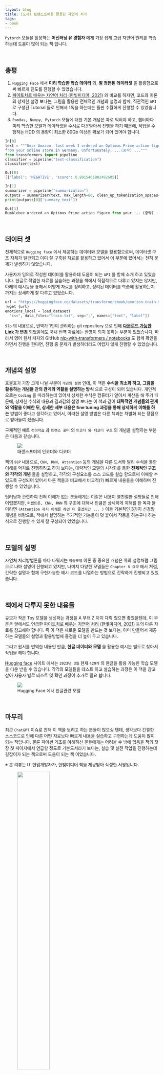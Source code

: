 ```yaml
---
layout: blog
title: (도서) 트랜스포머를 활용한 자연어 처리
tags:
- book
---
```


`Pytorch` 모듈을 활용하는 **머신러닝 유 경험자** 에게 가장 쉽게 고급 자연어 원리를 학습하는데 도움이 많이 되는 책 입니다.

<br />

## 총평

1. `Hugging Face` 에서 **미리 학습한 학습 데이터** 와, **잘 정돈된 데이터셋** 을 활용함으로써 빠르게 진도를 진행할 수 있었습니다.
2. [파이토치로 배우는 자연어 처리 (한빛미디어, 2021)](https://github.com/rickiepark/nlp-with-pytorch) 와 비교를 하자면, 코드와 이론의 상세한 설명 보다는, 그림을 활용한 전체적인 개념의 설명과 함께, 직관적인 `API` 로 구성된 Tutorial 들로 인해서 1독을 하는데는 훨씬 수월하게 진행할 수 있었습니다.
3. `Pandas, Numpy, Pytorch` 모듈에 대한 기본 개념은 따로 익혀야 하고, 챕터마다 미리 학습한 모델과 데이터셋을 수시로 다운받아서 진행을 하기 때문에, 작업을 수행하는 HDD 의 용량이 최소한 80Gb 이상은 확보가 되어 있어야 합니다.

```python
In[0]
text = """Dear Amazon, last week I ordered an Optimus Prime action figure \
from your online store in Germany. Unfortunately, ...(중략) ..."""
from transformers import pipeline
classifier = pipeline("text-classification")
classifier(text)

Out[0]
[{'label': 'NEGATIVE', 'score': 0.9015461802482605}]

In[1]
summarizer = pipeline("summarization")
outputs = summarizer(text, max_length=60, clean_up_tokenization_spaces=True)
print(outputs[0]['summary_text'])

Out[1]
Bumblebee ordered an Optimus Prime action figure from your ... (중략) ...
```

<br />

## 데이터 셋
전체적으로 `Hugging face` 에서 제공하는 데이터와 모델을 활용함으로써, 데이터셋 구조 자체가 일관되고 이미 잘 구축된 자료를 활용하고 있어서 이 부분에 있어서는 전혀 문제가 발생하지 않았습니다.

사용자가 임의로 작성한 데이터를 활용하데 도움이 되는 `API` 를 함께 소개 하고 있었습니다. 한글로 작업한 자료를 실습하는 과정을 책에서 직접적으로 다루고 있지는 않지만, 아래의 예시등을 통해서 어떻게 자료를 정리하고, 정리된 데이터를 학습에 활용하는지 까지는 상세하게 잘 다루고 있었습니다.

```python
url = "https://huggingface.co/datasets/transformersbook/emotion-train-split/raw/main/train.txt"
!wget {url}
emotions_local = load_dataset(
  "csv", data_files="train.txt", sep=";", names=["text", "label"])
```

`57p` 의 내용으로, 번역가 1인이 관리하는 git repository 으로 인해 **[다운로드 가능한 Link 가 변경](https://huggingface.co/datasets/transformersbook/emotion-train-split/raw/main/train.txt)** 되었음에도 국내 번역 자료에는 반영이 되지 못하는 부분이 있었습니다, 따라서 영어 원서 저자의 GitHub [nlp-with-transformers / notebooks](https://github.com/nlp-with-transformers/notebooks) 도 함께 확인을 하면서 진행을 한다면, 진행 중 문제가 발생하더라도 어렵지 않게 진행할 수 있었습니다.

<br />

## 개념의 설명
호불호가 가장 크게 나뉠 부분이 `개념의 설명` 인데, 이 책은 **수식을 최소화 하고, 그림을 활용하는 개념들 관의 관계와 역활을 설명하는 방식** 으로 구성이 되어 있습니다. 개인적으로는 `Coding` 을 따라하는데 있어서 상세한 수식은 컴퓨터가 알아서 계산을 해 주기 때문에, 상세한 수식의 내용과 결과값의 설명 보다는 이 책과 같이 **대략적인 개념들의 관계와 역활을 이해한 뒤, 상세한 세부 내용은 fine tuning 과정을 통해 상세하게 이해를 하는** 방법이 좋다고 생각하고 있어서, 이러한 설명 방법은 다른 책과는 차별화 되는 장점으로 받아들여 졌습니다.

구체적인 예로 `전이학습` 과 `트랜스 포머` 의 `인코더 와 디코더 구조` 의 개념을 설명하는 부분은 다음과 같습니다.

<figure class="align-center">
  <img src="https://github.com/rickiepark/nlp-with-transformers/blob/main/images/chapter03_transformer-encoder-decoder.png?raw=1">
  <figcaption>태랜스포머의 인코더와 디코더</figcaption>
</figure>

책의 `98P` 내용으로, `CNN, RNN, Attention` 등의 개념을 다른 도서와 달리 수식을 통한 이해를 억지로 진행하려고 하기 보다는, 대략적인 모델의 시각화를 통한 **전체적인 구조와 각각의 개념** 들을 설명하고, 각각의 구성요소를 소스 코드를 실습 함으로써 이해할 수 있도록 구성되어 있어서 다른 책들과 비교해서 비교적(?) 빠르게 내용들을 이해하며 진행할 수 있었습니다.

딥러닝과 관련하여 전혀 이해가 없는 분들에게는 이같은 내용이 불친절한 설명들로 인해 어렵겠지만, `퍼셉트론, CNN, RNN` 의 구조에 대해서 만큼은 상세하게 이해를 한 독자 들이라면 `(Attention 까지 이해를 하면 더 좋겠지만 ... )` 이들 기본적인 3가지 신경망 개념을 바탕으로, 책에서 설명하는 추가적인 기능들이 덧 붙여서 작동을 하는구나 하는 식으로 진행할 수 있게 잘 구성되어 있었습니다.

<br />

## 모델의 설명
자연처 처리방법론들 마다 다뤄지는 `학습모델` 이론 중 중요한 개념은 위의 설명처럼 그림으로 나마 설명이 진행되고 있지만, 나머지 다양한 모델들은 `Chapter 6 요약` 에서 처럼, 간략한 설명과 함께 구현가능한 예시 코드를 나열하는 방법으로 간략하게 진행되고 있었습니다.

<br />

## 책에서 다루지 못한 내용들
규모가 작은 Toy 모델을 생성하는 과정을 A 부터 Z 까지 다뤄 줬으면 좋았을텐데, 이 부분은 앞에서도 언급한 [파이토치로 배우는 자연어 처리 (한빛미디어, 2021)](https://github.com/rickiepark/nlp-with-pytorch) 등의 다른 자료를 참고해야 합니다. 즉 이 책은 새로운 모델을 만드는 것 보다는, 이미 만들어서 제공하는 모델들의 설명과 활용방법에 중점을 더 높이 두고 있습니다.


그리고 원서를 번역한 내용인 만큼, **한글 데이터와 모델** 을 활용한 예시는 별도로 찾아서 작업을 해야 합니다.

[Hugging face](https://huggingface.co/models?language=ko&sort=downloads) 사이트 에서는 `2023년 3월` 현재 `429개` 의 한글을 활용 가능한 학습 모델을 다운 받을 수 있습니다. 각각의 모델들을 테스트 하고 실습하는 과정은 이 책을 참고삼아 사용자 별로 테스트 및 확인 과정이 추가로 필요 합니다.

<figure class="align-center">
  <img src="{{site.baseurl}}/assets/book/huggingface.png">
  <figcaption>Hugging Face 에서 한글관련 모델</figcaption>
</figure>

<br/>

## 마무리
최근 `ChatGPT` 이슈로 인해 이 책을 보려고 하는 분들이 많으실 텐데, 생각보다 간결한 소스코드로 인해 다른 어떤 자료보다 빠르게 내용을 실습하고 구현하는데 도움이 많이 되는 책입니다. 물론 파이썬 기초를 이해하신 분들에게는 어려울 수 밖에 없음을 책의 첫 장 첫 페이지에서 언급할 정도로 기본도서라기 보다는, 실습 및 실전 작업을 진행하는데 길잡이가 되는 책으로써 도움이 되는 책 이었습니다.

※ 본 리뷰는 IT 현업개발자가, 한빛미디어 책을 제공받아 작성한 서평입니다.

<figure class="align-center">
  <img src="{{site.baseurl}}/assets/book/hugging.jpeg" width="50%">
  <figcaption>리뷰도서 Cover</figcaption>
</figure>


